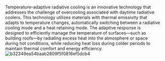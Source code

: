 Temperature-adaptive radiative cooling is an innovative technology that addresses the challenge of overcooling associated with daytime radiative coolers. This technology utilizes materials with thermal emissivity that adapts to temperature changes, automatically switching between a radiative cooling mode and a heat retaining mode. The adaptive response is designed to efficiently manage the temperature of surfaces—such as building roofs—by radiating excess heat into the atmosphere or space during hot conditions, while reducing heat loss during colder periods to maintain thermal comfort and energy efficiency.
![b32349ea54baab2809f5f0816ef5dcb4](https://github.com/user-attachments/assets/08b8e6b4-8c91-493b-823b-4d858f8c35e0)
